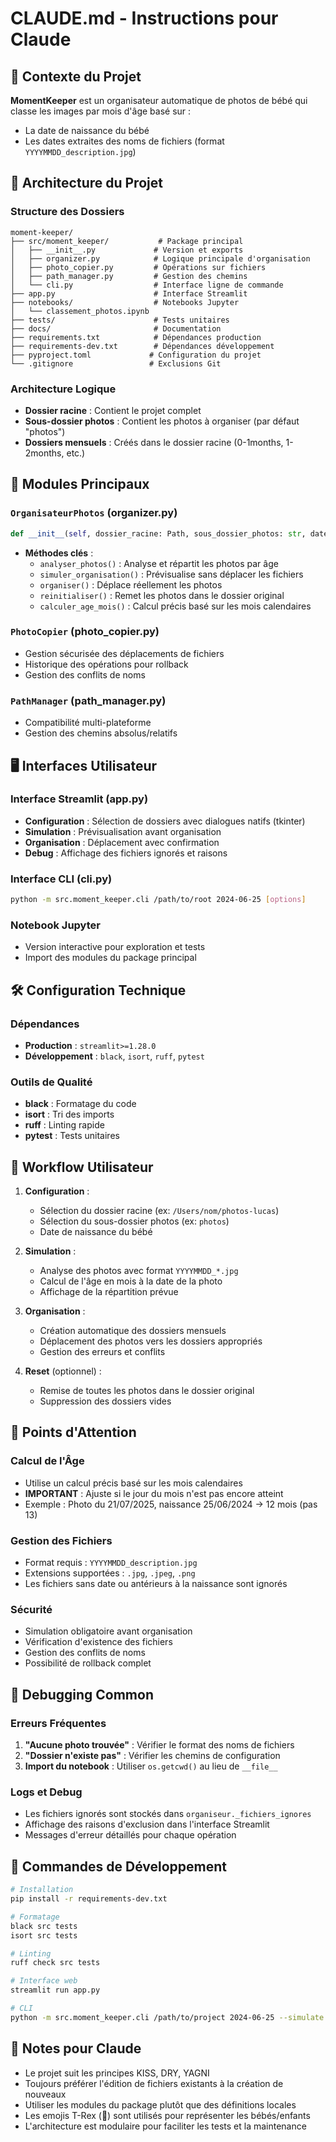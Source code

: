 # CLAUDE.md - Instructions pour Claude

## 🎯 Contexte du Projet

**MomentKeeper** est un organisateur automatique de photos de bébé qui classe les images par mois d'âge basé sur :
- La date de naissance du bébé
- Les dates extraites des noms de fichiers (format `YYYYMMDD_description.jpg`)

## 📁 Architecture du Projet

### Structure des Dossiers
```
moment-keeper/
├── src/moment_keeper/           # Package principal
│   ├── __init__.py             # Version et exports
│   ├── organizer.py            # Logique principale d'organisation
│   ├── photo_copier.py         # Opérations sur fichiers
│   ├── path_manager.py         # Gestion des chemins
│   └── cli.py                  # Interface ligne de commande
├── app.py                      # Interface Streamlit
├── notebooks/                  # Notebooks Jupyter
│   └── classement_photos.ipynb
├── tests/                      # Tests unitaires
├── docs/                       # Documentation
├── requirements.txt            # Dépendances production
├── requirements-dev.txt        # Dépendances développement
├── pyproject.toml             # Configuration du projet
└── .gitignore                 # Exclusions Git
```

### Architecture Logique
- **Dossier racine** : Contient le projet complet
- **Sous-dossier photos** : Contient les photos à organiser (par défaut "photos")
- **Dossiers mensuels** : Créés dans le dossier racine (0-1months, 1-2months, etc.)

## 🔧 Modules Principaux

### `OrganisateurPhotos` (organizer.py)
```python
def __init__(self, dossier_racine: Path, sous_dossier_photos: str, date_naissance: datetime):
```
- **Méthodes clés** :
  - `analyser_photos()` : Analyse et répartit les photos par âge
  - `simuler_organisation()` : Prévisualise sans déplacer les fichiers
  - `organiser()` : Déplace réellement les photos
  - `reinitialiser()` : Remet les photos dans le dossier original
  - `calculer_age_mois()` : Calcul précis basé sur les mois calendaires

### `PhotoCopier` (photo_copier.py)
- Gestion sécurisée des déplacements de fichiers
- Historique des opérations pour rollback
- Gestion des conflits de noms

### `PathManager` (path_manager.py)
- Compatibilité multi-plateforme
- Gestion des chemins absolus/relatifs

## 🖥️ Interfaces Utilisateur

### Interface Streamlit (app.py)
- **Configuration** : Sélection de dossiers avec dialogues natifs (tkinter)
- **Simulation** : Prévisualisation avant organisation
- **Organisation** : Déplacement avec confirmation
- **Debug** : Affichage des fichiers ignorés et raisons

### Interface CLI (cli.py)
```bash
python -m src.moment_keeper.cli /path/to/root 2024-06-25 [options]
```

### Notebook Jupyter
- Version interactive pour exploration et tests
- Import des modules du package principal

## 🛠️ Configuration Technique

### Dépendances
- **Production** : `streamlit>=1.28.0`
- **Développement** : `black`, `isort`, `ruff`, `pytest`

### Outils de Qualité
- **black** : Formatage du code
- **isort** : Tri des imports
- **ruff** : Linting rapide
- **pytest** : Tests unitaires

## 🔄 Workflow Utilisateur

1. **Configuration** :
   - Sélection du dossier racine (ex: `/Users/nom/photos-lucas`)
   - Sélection du sous-dossier photos (ex: `photos`)
   - Date de naissance du bébé

2. **Simulation** :
   - Analyse des photos avec format `YYYYMMDD_*.jpg`
   - Calcul de l'âge en mois à la date de la photo
   - Affichage de la répartition prévue

3. **Organisation** :
   - Création automatique des dossiers mensuels
   - Déplacement des photos vers les dossiers appropriés
   - Gestion des erreurs et conflits

4. **Reset** (optionnel) :
   - Remise de toutes les photos dans le dossier original
   - Suppression des dossiers vides

## 🚨 Points d'Attention

### Calcul de l'Âge
- Utilise un calcul précis basé sur les mois calendaires
- **IMPORTANT** : Ajuste si le jour du mois n'est pas encore atteint
- Exemple : Photo du 21/07/2025, naissance 25/06/2024 → 12 mois (pas 13)

### Gestion des Fichiers
- Format requis : `YYYYMMDD_description.jpg`
- Extensions supportées : `.jpg`, `.jpeg`, `.png`
- Les fichiers sans date ou antérieurs à la naissance sont ignorés

### Sécurité
- Simulation obligatoire avant organisation
- Vérification d'existence des fichiers
- Gestion des conflits de noms
- Possibilité de rollback complet

## 🐛 Debugging Common

### Erreurs Fréquentes
1. **"Aucune photo trouvée"** : Vérifier le format des noms de fichiers
2. **"Dossier n'existe pas"** : Vérifier les chemins de configuration
3. **Import du notebook** : Utiliser `os.getcwd()` au lieu de `__file__`

### Logs et Debug
- Les fichiers ignorés sont stockés dans `organiseur._fichiers_ignores`
- Affichage des raisons d'exclusion dans l'interface Streamlit
- Messages d'erreur détaillés pour chaque opération

## 🚀 Commandes de Développement

```bash
# Installation
pip install -r requirements-dev.txt

# Formatage
black src tests
isort src tests

# Linting
ruff check src tests

# Interface web
streamlit run app.py

# CLI
python -m src.moment_keeper.cli /path/to/project 2024-06-25 --simulate
```

## 📝 Notes pour Claude

- Le projet suit les principes KISS, DRY, YAGNI
- Toujours préférer l'édition de fichiers existants à la création de nouveaux
- Utiliser les modules du package plutôt que des définitions locales
- Les emojis T-Rex (🦖) sont utilisés pour représenter les bébés/enfants
- L'architecture est modulaire pour faciliter les tests et la maintenance